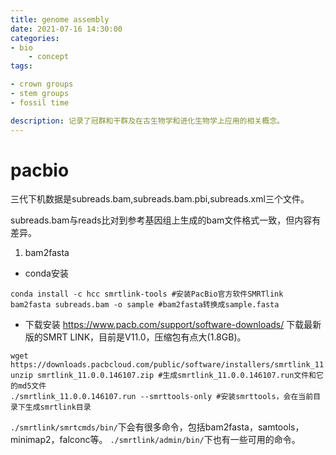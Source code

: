 ```yaml
---
title: genome assembly
date: 2021-07-16 14:30:00
categories: 
- bio
	- concept
tags:

- crown groups
- stem groups
- fossil time

description: 记录了冠群和干群及在古生物学和进化生物学上应用的相关概念。
---
```


<div align="middle"><music URL></div>




# pacbio
三代下机数据是subreads.bam,subreads.bam.pbi,subreads.xml三个文件。

subreads.bam与reads比对到参考基因组上生成的bam文件格式一致，但内容有差异。

1. bam2fasta
- conda安装
```
conda install -c hcc smrtlink-tools #安装PacBio官方软件SMRTlink
bam2fasta subreads.bam -o sample #bam2fasta转换成sample.fasta
```

- 下载安装
https://www.pacb.com/support/software-downloads/ 下载最新版的SMRT LINK，目前是V11.0，压缩包有点大(1.8GB)。

```
wget https://downloads.pacbcloud.com/public/software/installers/smrtlink_11.0.0.146107.zip
unzip smrtlink_11.0.0.146107.zip #生成smrtlink_11.0.0.146107.run文件和它的md5文件
./smrtlink_11.0.0.146107.run --smrttools-only #安装smrttools，会在当前目录下生成smrtlink目录
```

`./smrtlink/smrtcmds/bin/`下会有很多命令，包括bam2fasta，samtools，minimap2，falconc等。
`./smrtlink/admin/bin/`下也有一些可用的命令。
